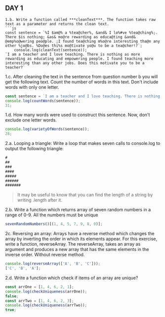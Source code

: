 ## DAY 1

````
1.b. Write a function called ***cleanText***. The function takes raw text as a parameter and returns the clean text.
```js
const sentence = `%I $am@% a %tea@cher%, &and& I lo%#ve %tea@ching%;. There $is nothing; &as& mo@re rewarding as educa@ting &and& @emp%o@wering peo@ple. ;I found tea@ching m%o@re interesting tha@n any other %jo@bs. %Do@es thi%s mo@tivate yo@u to be a tea@cher!?`;
    console.log(cleanText(sentence));
`I am a teacher and I love teaching. There is nothing as more rewarding as educating and empowering people. I found teaching more interesting than any other jobs. Does this motivate you to be a teacher?`
````

1.c. After cleaning the text in the sentence from question number b you will get the following text. Count the number of words in this text. Don't include words with only one letter.

```js
const sentence = `I am a teacher and I love teaching. There is nothing as more rewarding as educating and empowering people. I found teaching more interesting than any other jobs. Does this motivate you to be a teacher?`;
console.log(countWords(sentence));
31;
```

1.d. How many words were used to construct this sentence. Now, don't exclude one letter words.

```js
console.log(varietyOfWords(sentence));
28;
```

2.a. Looping a triangle: Write a loop that makes seven calls to console.log to output the following triangle:

```js
#
##
###
####
#####
######
#######
```

> It may be useful to know that you can find the length of a string by writing .length after it.

2.b. Write a function which returns array of seven random numbers in a range of 0-9. All the numbers must be unique

```js
sevenRandomNumbers()[(1, 4, 5, 7, 9, 8, 0)];
```

2c. Reversing an array: Arrays have a reverse method which changes the array by inverting the order in which its elements appear. For this exercise, write a function, reverseArray. The reverseArray, takes an array as argument and produces a new array that has the same elements in the inverse order. Without reverse method.

```js
console.log(reverseArray(['A', 'B', 'C']));
['C', 'B', 'A'];
```

2.d. Write a function which check if items of an array are unique?

```js
const arrOne = [1, 4, 6, 2, 1];
console.log(checkUniqueness(arrOne));
false;
const arrTwo = [1, 4, 6, 2, 3];
console.log(checkUniqueness(arrTwo));
true;
```
